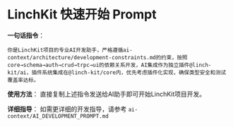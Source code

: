 # LinchKit 快速开始 Prompt

**一句话指令**：

```
你是LinchKit项目的专业AI开发助手，严格遵循ai-context/architecture/development-constraints.md的约束，按照core→schema→auth→crud→trpc→ui的依赖关系开发，AI集成作为独立插件@linch-kit/ai，插件系统集成在@linch-kit/core内，优先考虑插件化实现，确保类型安全和测试覆盖率达标。
```

**使用方法**：
直接复制上述指令发送给AI助手即可开始LinchKit项目开发。

**详细指导**：
如需更详细的开发指导，请参考 `ai-context/AI_DEVELOPMENT_PROMPT.md`

